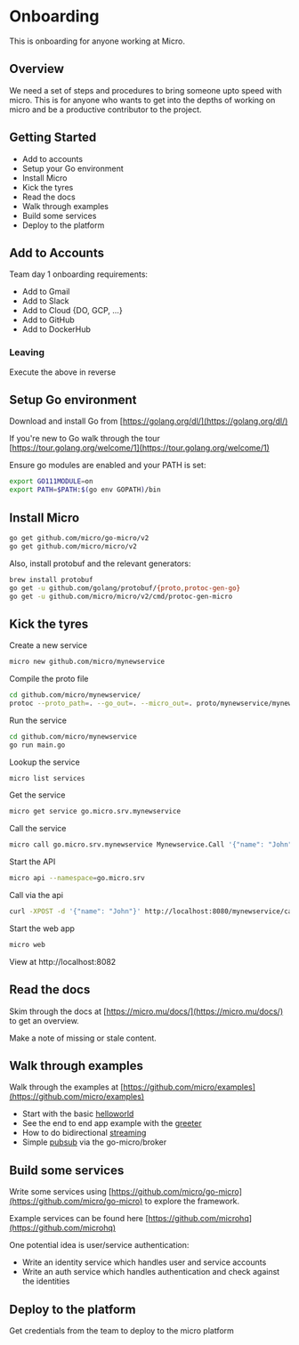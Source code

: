 # Onboarding

This is onboarding for anyone working at Micro.

## Overview

We need a set of steps and procedures to bring someone upto speed with micro. This is for anyone who wants 
to get into the depths of working on micro and be a productive contributor to the project.

## Getting Started

- Add to accounts
- Setup your Go environment
- Install Micro
- Kick the tyres
- Read the docs
- Walk through examples
- Build some services
- Deploy to the platform

## Add to Accounts

Team day 1 onboarding requirements:

- Add to Gmail
- Add to Slack
- Add to Cloud {DO, GCP, ...}
- Add to GitHub
- Add to DockerHub

### Leaving

Execute the above in reverse

## Setup Go environment

Download and install Go from [https://golang.org/dl/](https://golang.org/dl/)

If you're new to Go walk through the tour [https://tour.golang.org/welcome/1](https://tour.golang.org/welcome/1)

Ensure go modules are enabled and your PATH is set:

```bash
export GO111MODULE=on
export PATH=$PATH:$(go env GOPATH)/bin
```

## Install Micro

```bash
go get github.com/micro/go-micro/v2
go get github.com/micro/micro/v2
```

Also, install protobuf and the relevant generators:

```bash
brew install protobuf
go get -u github.com/golang/protobuf/{proto,protoc-gen-go}
go get -u github.com/micro/micro/v2/cmd/protoc-gen-micro
```

## Kick the tyres

Create a new service

```bash
micro new github.com/micro/mynewservice
```

Compile the proto file

```bash
cd github.com/micro/mynewservice/
protoc --proto_path=. --go_out=. --micro_out=. proto/mynewservice/mynewservice.proto
```

Run the service

```bash
cd github.com/micro/mynewservice
go run main.go
```

Lookup the service

```bash
micro list services
```

Get the service

```bash
micro get service go.micro.srv.mynewservice
```

Call the service

```bash
micro call go.micro.srv.mynewservice Mynewservice.Call '{"name": "John"}'
```

Start the API

```bash
micro api --namespace=go.micro.srv
```

Call via the api

```bash
curl -XPOST -d '{"name": "John"}' http://localhost:8080/mynewservice/call
```

Start the web app

```bash
micro web
```

View at http://localhost:8082

## Read the docs

Skim through the docs at [https://micro.mu/docs/](https://micro.mu/docs/) to get an overview.

Make a note of missing or stale content.

## Walk through examples

Walk through the examples at [https://github.com/micro/examples](https://github.com/micro/examples)


- Start with the basic [helloworld](https://github.com/micro/examples/blob/master/helloworld/main.go)
- See the end to end app example with the [greeter](https://github.com/micro/examples/tree/master/greeter)
- How to do bidirectional [streaming](https://github.com/micro/examples/tree/master/stream)
- Simple [pubsub](https://github.com/micro/examples/tree/master/pubsub) via the go-micro/broker

## Build some services

Write some services using [https://github.com/micro/go-micro](https://github.com/micro/go-micro) to explore the framework.

Example services can be found here [https://github.com/microhq](https://github.com/microhq)

One potential idea is user/service authentication:

- Write an identity service which handles user and service accounts
- Write an auth service which handles authentication and check against the identities
 
## Deploy to the platform

Get credentials from the team to deploy to the micro platform
